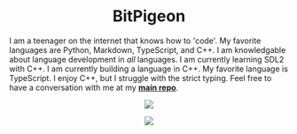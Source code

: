 <h1 align="center">BitPigeon</h1>

I am a teenager on the internet that knows how to 'code'. My favorite languages are Python, Markdown, TypeScript, and C++. I am knowledgable about language development in _all_ languages. I am currently learning SDL2 with C++. I am currently building a language in C++. My favorite language is TypeScript. I enjoy C++, but I struggle with the strict typing. Feel free to have a conversation with me at my [__main repo__](htps://github.com/BitPigeon/BitPigeon).

<p align="center">
  <img src="https://skillicons.dev/icons?i=bash,cpp,cmake,css,deno,emacs,flask,git,github,githubactions,gtk,html,js,jquery,linux,md,mysql,nodejs,py,raspberrypi,regex,replit,rust,stackoverflow,ts,unity,v,vim,vscode&perline=14">
</p>
<p></p>
<p></p>
<p align="center"><a href="https://spotify-github-profile.vercel.app/api/view?uid=31qlpvl2e2lsf6y5c6lqx5oijjzq&redirect=true"><img src="https://spotify-github-profile.vercel.app/api/view?uid=31qlpvl2e2lsf6y5c6lqx5oijjzq&cover_image=true&theme=novatorem&show_offline=false&background_color=121212&interchange=true&bar_color=53b14f&bar_color_cover=true"></img></a></p>
